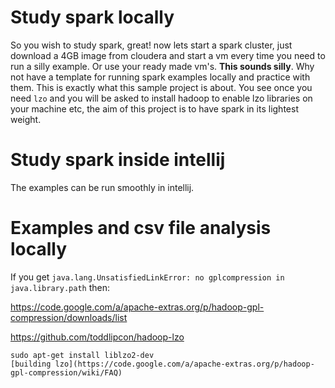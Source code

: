 # Study spark locally
So you wish to study spark, great! now lets start a spark cluster, just download a 4GB image from cloudera and start a vm every time you need to run a silly example.  Or use your ready made vm's.  **This sounds silly**.  Why not have a template for running spark examples locally and practice with them.  This is exactly what this sample project is about.  You see once you need `lzo` and you will be asked to install hadoop to enable lzo libraries on your machine etc, the aim of this project is to have spark in its lightest weight.

# Study spark inside intellij
The examples can be run smoothly in intellij.

# Examples and csv file analysis locally

If you get `java.lang.UnsatisfiedLinkError: no gplcompression in java.library.path`
then:

https://code.google.com/a/apache-extras.org/p/hadoop-gpl-compression/downloads/list


https://github.com/toddlipcon/hadoop-lzo

```
sudo apt-get install liblzo2-dev
[building lzo](https://code.google.com/a/apache-extras.org/p/hadoop-gpl-compression/wiki/FAQ)
```
